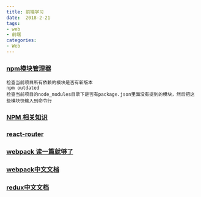 ```yaml
---
title: 前端学习
date:  2018-2-21
tags:
- web
- 前端
categories:
- Web
---
```

### [npm模块管理器](http://javascript.ruanyifeng.com/nodejs/npm.html#toc14)
```
检查当前项目所有依赖的模块是否有新版本
npm outdated
检查当前项目的node_modules目录下是否有package.json里面没有提到的模块，然后把这些模块快输入到命令行
```
### [NPM 相关知识](https://github.com/wy-ei/notebook/issues/42#issuecomment-266946999)
### [react-router](https://medium.com/@pshrmn/a-simple-react-router-v4-tutorial-7f23ff27adf)
### [webpack 读一篇就够了](https://www.jianshu.com/p/42e11515c10f)
### [webpack中文文档](https://www.webpackjs.com/concepts/)
### [redux中文文档](http://cn.redux.js.org/)